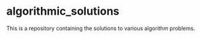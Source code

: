 # algorithmic_solutions
This is a repository containing the solutions to various algorithm problems.
